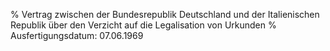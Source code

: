 % Vertrag zwischen der Bundesrepublik Deutschland und der Italienischen Republik über den Verzicht auf die Legalisation von Urkunden
% Ausfertigungsdatum: 07.06.1969
 